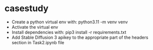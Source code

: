 # casestudy

- Create a python virtual env with: python3.11 -m venv venv  
- Activate the virtual env
- Install dependencies with: pip3 install -r requirements.txt
- Add Stable Diffusion 3 apikey to the appropriate part of the headers section in Task2.ipynb file
